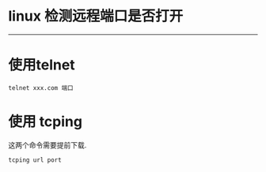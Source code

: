 # linux 检测远程端口是否打开

---

# 使用telnet

```shell
telnet xxx.com 端口
```

# 使用 tcping

这两个命令需要提前下载.

```shell
tcping url port
```
